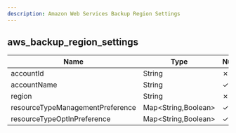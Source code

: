 ```yaml
---
description: Amazon Web Services Backup Region Settings
---
```

aws_backup_region_settings
--------------------------

| **Name**                         | **Type**            | **Nullable** |
| -------------------------------- | ------------------- | ------------ |
| accountId                        | String              | &cross;      |
| accountName                      | String              | &check;      |
| region                           | String              | &cross;      |
| resourceTypeManagementPreference | Map<String,Boolean> | &check;      |
| resourceTypeOptInPreference      | Map<String,Boolean> | &check;      |
